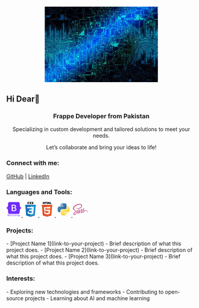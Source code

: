 <p align="center">
  <img src="https://github.com/raza9100/raza9100/raw/main/binary-code-4437421_1280.jpg" alt="Ahmed Raza" width="300"/>
</p>

## Hi Dear👋
<h3 align="center">Frappe Developer from Pakistan</h3>
<p align="center">Specializing in custom development and tailored solutions to meet your needs.</p>
<p align="center">Let’s collaborate and bring your ideas to life!</p>

<h3 align="left">Connect with me:</h3>
<p align="left">
  <a href="https://github.com/raza9100" target="_blank">GitHub</a> | 
  <a href="https://www.linkedin.com/in/your-linkedin-profile" target="_blank">LinkedIn</a>
</p>

<h3 align="left">Languages and Tools:</h3>
<p align="left"> 
  <a href="https://getbootstrap.com" target="_blank" rel="noreferrer"> 
    <img src="https://raw.githubusercontent.com/devicons/devicon/master/icons/bootstrap/bootstrap-plain-wordmark.svg" alt="bootstrap" width="40" height="40"/> 
  </a> 
  <a href="https://www.w3schools.com/css/" target="_blank" rel="noreferrer"> 
    <img src="https://raw.githubusercontent.com/devicons/devicon/master/icons/css3/css3-original-wordmark.svg" alt="css3" width="40" height="40"/> 
  </a> 
  <a href="https://www.w3.org/html/" target="_blank" rel="noreferrer"> 
    <img src="https://raw.githubusercontent.com/devicons/devicon/master/icons/html5/html5-original-wordmark.svg" alt="html5" width="40" height="40"/> 
  </a> 
  <a href="https://www.python.org" target="_blank" rel="noreferrer"> 
    <img src="https://raw.githubusercontent.com/devicons/devicon/master/icons/python/python-original.svg" alt="python" width="40" height="40"/> 
  </a> 
  <a href="https://sass-lang.com" target="_blank" rel="noreferrer"> 
    <img src="https://raw.githubusercontent.com/devicons/devicon/master/icons/sass/sass-original.svg" alt="sass" width="40" height="40"/> 
  </a> 
</p>

<h3 align="left">Projects:</h3>
<p align="left">
  - [Project Name 1](link-to-your-project) - Brief description of what this project does.
  - [Project Name 2](link-to-your-project) - Brief description of what this project does.
  - [Project Name 3](link-to-your-project) - Brief description of what this project does.
</p>

<h3 align="left">Interests:</h3>
<p align="left">
  - Exploring new technologies and frameworks
  - Contributing to open-source projects
  - Learning about AI and machine learning
</p>

